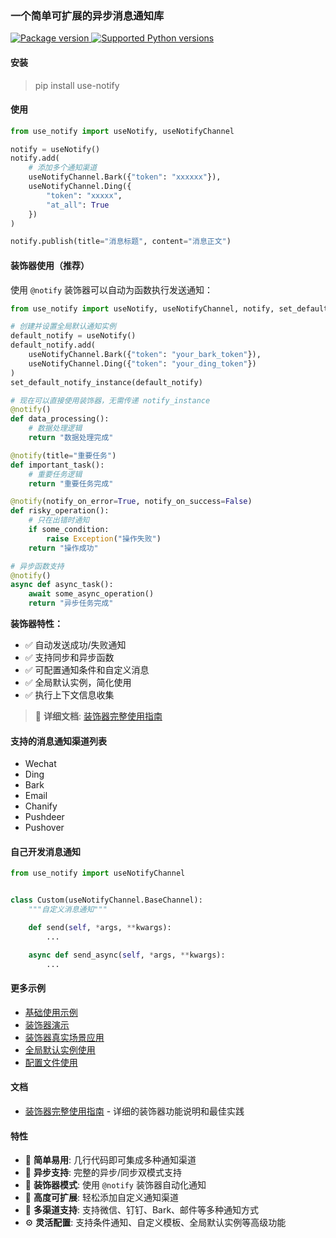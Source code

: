 ### 一个简单可扩展的异步消息通知库

<a href="https://pypi.org/project/use-notify" target="_blank">
    <img src="https://img.shields.io/pypi/v/use-notify.svg" alt="Package version">
</a>

<a href="https://pypi.org/project/use-notify" target="_blank">
    <img src="https://img.shields.io/pypi/pyversions/use-notify.svg" alt="Supported Python versions">
</a>

#### 安装

> pip install use-notify

#### 使用

```python
from use_notify import useNotify, useNotifyChannel

notify = useNotify()
notify.add(
    # 添加多个通知渠道
    useNotifyChannel.Bark({"token": "xxxxxx"}),
    useNotifyChannel.Ding({
        "token": "xxxxx",
        "at_all": True
    })
)

notify.publish(title="消息标题", content="消息正文")

```

#### 装饰器使用（推荐）

使用 `@notify` 装饰器可以自动为函数执行发送通知：

```python
from use_notify import useNotify, useNotifyChannel, notify, set_default_notify_instance

# 创建并设置全局默认通知实例
default_notify = useNotify()
default_notify.add(
    useNotifyChannel.Bark({"token": "your_bark_token"}),
    useNotifyChannel.Ding({"token": "your_ding_token"})
)
set_default_notify_instance(default_notify)

# 现在可以直接使用装饰器，无需传递 notify_instance
@notify()
def data_processing():
    # 数据处理逻辑
    return "数据处理完成"

@notify(title="重要任务")
def important_task():
    # 重要任务逻辑
    return "重要任务完成"

@notify(notify_on_error=True, notify_on_success=False)
def risky_operation():
    # 只在出错时通知
    if some_condition:
        raise Exception("操作失败")
    return "操作成功"

# 异步函数支持
@notify()
async def async_task():
    await some_async_operation()
    return "异步任务完成"
```

**装饰器特性：**
- ✅ 自动发送成功/失败通知
- ✅ 支持同步和异步函数
- ✅ 可配置通知条件和自定义消息
- ✅ 全局默认实例，简化使用
- ✅ 执行上下文信息收集

> 📖 **详细文档**: [装饰器完整使用指南](example/decorator.md)

#### 支持的消息通知渠道列表

- Wechat
- Ding
- Bark
- Email
- Chanify
- Pushdeer
- Pushover

#### 自己开发消息通知

```python
from use_notify import useNotifyChannel


class Custom(useNotifyChannel.BaseChannel):
    """自定义消息通知"""

    def send(self, *args, **kwargs):
        ...

    async def send_async(self, *args, **kwargs):
        ...
```

#### 更多示例

- [基础使用示例](example/demo.py)
- [装饰器演示](example/decorator_demo.py)
- [装饰器真实场景应用](example/decorator_real_usage.py)
- [全局默认实例使用](example/decorator_default_instance.py)
- [配置文件使用](example/from_setting.py)

#### 文档

- [装饰器完整使用指南](docs/decorator.md) - 详细的装饰器功能说明和最佳实践

#### 特性

- 🚀 **简单易用**: 几行代码即可集成多种通知渠道
- 🔄 **异步支持**: 完整的异步/同步双模式支持
- 🎯 **装饰器模式**: 使用 `@notify` 装饰器自动化通知
- 🔧 **高度可扩展**: 轻松添加自定义通知渠道
- 📱 **多渠道支持**: 支持微信、钉钉、Bark、邮件等多种通知方式
- ⚙️ **灵活配置**: 支持条件通知、自定义模板、全局默认实例等高级功能
